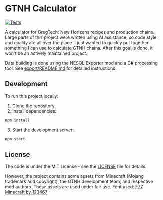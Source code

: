 # GTNH Calculator

[![Tests](https://github.com/ShadowTheAge/gtnh/actions/workflows/deploy.yml/badge.svg)](https://github.com/ShadowTheAge/gtnh/actions/workflows/deploy.yml)

A calculator for GregTech: New Horizons recipes and production chains.
Large parts of this project were written using AI assistance, so code style and quality are all over the place.
I just wanted to quickly put together something I can use to calculate GTNH chains. After this goal is done, it won't be an actively maintained project.

Data building is done using the NESQL Exporter mod and a C# processing tool. See [export/README.md](export/README.md) for detailed instructions.

## Development

To run this project locally:

1. Clone the repository
2. Install dependencies:
```bash
npm install
```
3. Start the development server:
```bash
npm start
```

## License

The code is under the MIT License - see the [LICENSE](LICENSE) file for details.

However, the project contains some assets from Minecraft (Mojang trademark and copyright), the GTNH development team, and respective mod authors. These assets are used under fair use.
Font used: [F77 Minecraft by 123467](https://www.fontspace.com/f77-minecraft-font-f30628)
